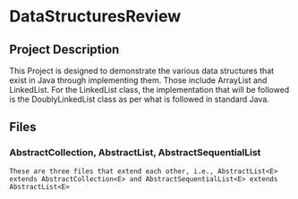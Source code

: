 # DataStructuresReview
 
## Project Description

This Project is designed to demonstrate the various data structures that exist in Java through implementing them. Those include ArrayList and LinkedList. For the LinkedList class, the implementation that will be followed is the DoublyLinkedList class as per what is followed in standard Java.

## Files

### AbstractCollection<E>, AbstractList<E>, AbstractSequentialList<E>
    These are three files that extend each other, i.e., AbstractList<E> extends AbstractCollection<E> and AbstractSequentialList<E> extends AbstractList<E>